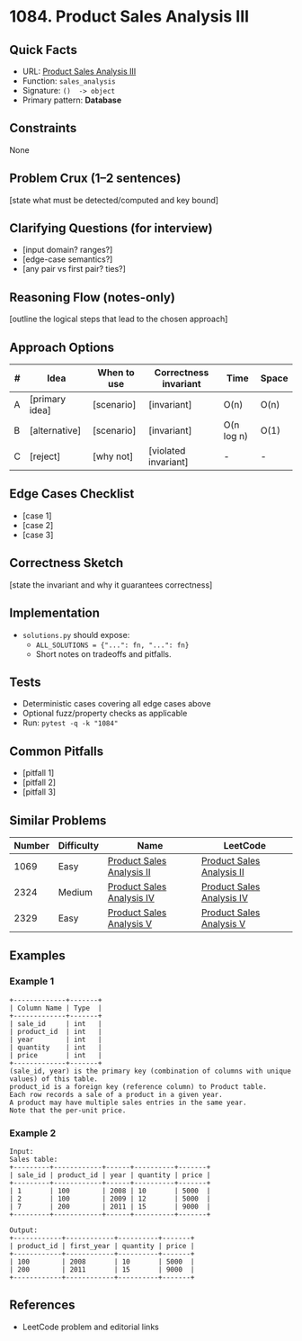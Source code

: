 # 1084. Product Sales Analysis III

## Quick Facts

- URL: [Product Sales Analysis III](https://leetcode.com/problems/product-sales-analysis-iii/)
- Function: `sales_analysis`
- Signature: `()  -> object`
- Primary pattern: **Database**

## Constraints

None

## Problem Crux (1–2 sentences)

[state what must be detected/computed and key bound]

## Clarifying Questions (for interview)

- [input domain? ranges?]
- [edge-case semantics?]
- [any pair vs first pair? ties?]

## Reasoning Flow (notes-only)

[outline the logical steps that lead to the chosen approach]

## Approach Options

| # | Idea | When to use | Correctness invariant | Time | Space |
|---|------|-------------|-----------------------|------|-------|
| A | [primary idea] | [scenario] | [invariant] | O(n) | O(n) |
| B | [alternative] | [scenario] | [invariant] | O(n log n) | O(1) |
| C | [reject] | [why not] | [violated invariant] | - | - |

## Edge Cases Checklist

- [case 1]
- [case 2]
- [case 3]

## Correctness Sketch

[state the invariant and why it guarantees correctness]

## Implementation

- `solutions.py` should expose:
  - `ALL_SOLUTIONS = {"...": fn, "...": fn}`
  - Short notes on tradeoffs and pitfalls.

## Tests

- Deterministic cases covering all edge cases above
- Optional fuzz/property checks as applicable
- Run: `pytest -q -k "1084"`

## Common Pitfalls

- [pitfall 1]
- [pitfall 2]
- [pitfall 3]

## Similar Problems

| Number | Difficulty | Name | LeetCode |
|---|---|---|---|
| 1069 | Easy | [Product Sales Analysis II](../1069-product-sales-analysis-ii/readme.md) | [Product Sales Analysis II](https://leetcode.com/problems/product-sales-analysis-ii/) |
| 2324 | Medium | [Product Sales Analysis IV](../2324-product-sales-analysis-iv/readme.md) | [Product Sales Analysis IV](https://leetcode.com/problems/product-sales-analysis-iv/) |
| 2329 | Easy | [Product Sales Analysis V](../2329-product-sales-analysis-v/readme.md) | [Product Sales Analysis V](https://leetcode.com/problems/product-sales-analysis-v/) |

## Examples

### Example 1

```text
+-------------+-------+
| Column Name | Type  |
+-------------+-------+
| sale_id     | int   |
| product_id  | int   |
| year        | int   |
| quantity    | int   |
| price       | int   |
+-------------+-------+
(sale_id, year) is the primary key (combination of columns with unique values) of this table.
product_id is a foreign key (reference column) to Product table.
Each row records a sale of a product in a given year.
A product may have multiple sales entries in the same year.
Note that the per-unit price.
```

### Example 2

```text
Input:
Sales table:
+---------+------------+------+----------+-------+
| sale_id | product_id | year | quantity | price |
+---------+------------+------+----------+-------+
| 1       | 100        | 2008 | 10       | 5000  |
| 2       | 100        | 2009 | 12       | 5000  |
| 7       | 200        | 2011 | 15       | 9000  |
+---------+------------+------+----------+-------+

Output:
+------------+------------+----------+-------+
| product_id | first_year | quantity | price |
+------------+------------+----------+-------+
| 100        | 2008       | 10       | 5000  |
| 200        | 2011       | 15       | 9000  |
+------------+------------+----------+-------+
```

## References

- LeetCode problem and editorial links
